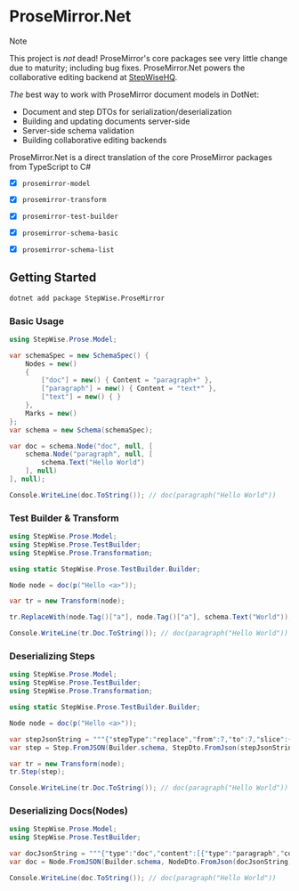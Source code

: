 ProseMirror.Net
===============

> [!NOTE]
> This project is *not* dead! ProseMirror's core packages see very little change due to maturity; including bug fixes. ProseMirror.Net
> powers the collaborative editing backend at [StepWiseHQ](https://stepwisehq.com).

*The* best way to work with ProseMirror document models in DotNet:

- Document and step DTOs for serialization/deserialization
- Building and updating documents server-side
- Server-side schema validation
- Building collaborative editing backends



ProseMirror.Net is a direct translation of the core ProseMirror packages from TypeScript to C#

- [x] `prosemirror-model`
- [x] `prosemirror-transform`
- [x] `prosemirror-test-builder`
- [x] `prosemirror-schema-basic`
- [x] `prosemirror-schema-list`


## Getting Started

```bash
dotnet add package StepWise.ProseMirror
```

### Basic Usage

```csharp
using StepWise.Prose.Model;

var schemaSpec = new SchemaSpec() {
	Nodes = new()
	{
		["doc"] = new() { Content = "paragraph+" },
		["paragraph"] = new() { Content = "text*" },
		["text"] = new() { }
	},
    Marks = new()
};
var schema = new Schema(schemaSpec);

var doc = schema.Node("doc", null, [
	schema.Node("paragraph", null, [
		schema.Text("Hello World")
	], null)
], null);

Console.WriteLine(doc.ToString()); // doc(paragraph("Hello World"))
```


### Test Builder & Transform

```csharp
using StepWise.Prose.Model;
using StepWise.Prose.TestBuilder;
using StepWise.Prose.Transformation;

using static StepWise.Prose.TestBuilder.Builder;

Node node = doc(p("Hello <a>"));

var tr = new Transform(node);

tr.ReplaceWith(node.Tag()["a"], node.Tag()["a"], schema.Text("World"));

Console.WriteLine(tr.Doc.ToString()); // doc(paragraph("Hello World"))
```

### Deserializing Steps

```csharp
using StepWise.Prose.Model;
using StepWise.Prose.TestBuilder;
using StepWise.Prose.Transformation;

using static StepWise.Prose.TestBuilder.Builder;

Node node = doc(p("Hello <a>"));

var stepJsonString = """{"stepType":"replace","from":7,"to":7,"slice":{"content":[{"type":"text","text":"World","marks":[]}]}}""";
var step = Step.FromJSON(Builder.schema, StepDto.FromJson(stepJsonString));

var tr = new Transform(node);
tr.Step(step);

Console.WriteLine(tr.Doc.ToString()); // doc(paragraph("Hello World"))
```

### Deserializing Docs(Nodes)
```csharp
using StepWise.Prose.Model;
using StepWise.Prose.TestBuilder;

var docJsonString = """{"type":"doc","content":[{"type":"paragraph","content":[{"type":"text","text":"Hello World","marks":[]}],"marks":[]}],"marks":[]}""";
var doc = Node.FromJSON(Builder.schema, NodeDto.FromJson(docJsonString));

Console.WriteLine(doc.ToString()); // doc(paragraph("Hello World"))
```
